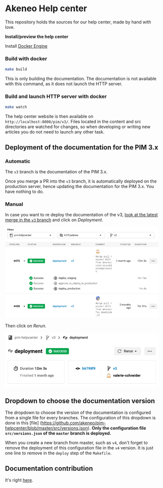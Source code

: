 # Akeneo Help center
This repository holds the sources for our help center, made by hand with love.

**Install/preview the help center**

Install [Docker Engine](https://docs.docker.com/engine/installation/)

### Build with docker

```bash
make build
```

This is only building the documentation. The documentation is not available with this command, as it does not launch the HTTP server. 

### Build and launch HTTP server with docker

```bash
make watch
```

The help center website is then available on `http://localhost:8000/pim/v3/`.
Files located in the content and src directories are watched for changes, so when developing or writing new articles you do not need to launch any other task.

## Deployment of the documentation for the PIM 3.x

### Automatic

The `v3` branch is the documentation of the PIM 3.x.

Once you merge a PR into the `v3` branch, it is automatically deployed on the production server, hence updating the documentation for the PIM 3.x. You have nothing to do.

### Manual

In case you want to re deploy the documentation of the v3, [look at the latest merge in the `v3` branch](https://app.circleci.com/pipelines/github/akeneo/pim-helpcenter?branch=v3) and click on _Deployment_.

![List of merged PR in v3](.circleci/list_workflows.png)

Then click on _Rerun_.

![Re run a deployment](.circleci/re_run.png)

## Dropdown to choose the documentation version

The dropdown to choose the version of the documentation  is configured from a single file for every branches. The configuration of this dropdown is done in this [file] (https://github.com/akeneo/pim-helpcenter/blob/master/src/versions.json). **Only the configuration file `src/versions.json` of the `master` branch is deployed.** 

When you create a new branch from master, such as `v4`, don't forget to remove the deployment of this configuration file in the `v4` version. It is just one line to remove in the `deploy` step of the `Makefile`.

## Documentation contribution

It's right [here](https://github.com/akeneo/pim-helpcenter/wiki).
